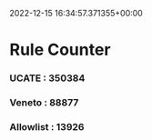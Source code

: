 2022-12-15 16:34:57.371355+00:00
# Rule Counter 
 ### UCATE : 350384

 ### Veneto : 88877

 ### Allowlist : 13926